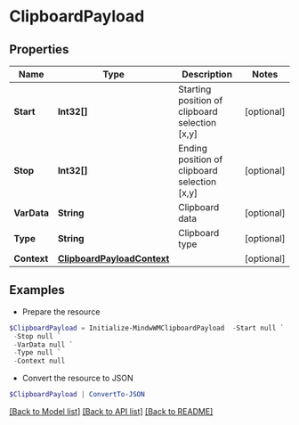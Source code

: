 # ClipboardPayload
## Properties

Name | Type | Description | Notes
------------ | ------------- | ------------- | -------------
**Start** | **Int32[]** | Starting position of clipboard selection [x,y] | [optional] 
**Stop** | **Int32[]** | Ending position of clipboard selection [x,y] | [optional] 
**VarData** | **String** | Clipboard data | [optional] 
**Type** | **String** | Clipboard type | [optional] 
**Context** | [**ClipboardPayloadContext**](ClipboardPayloadContext.md) |  | [optional] 

## Examples

- Prepare the resource
```powershell
$ClipboardPayload = Initialize-MindwWMClipboardPayload  -Start null `
 -Stop null `
 -VarData null `
 -Type null `
 -Context null
```

- Convert the resource to JSON
```powershell
$ClipboardPayload | ConvertTo-JSON
```

[[Back to Model list]](../README.md#documentation-for-models) [[Back to API list]](../README.md#documentation-for-api-endpoints) [[Back to README]](../README.md)

